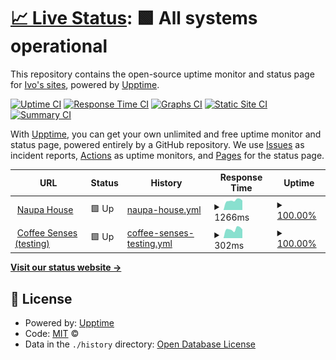 # [📈 Live Status](https://nigr0mante.github.io/upptime/): <!--live status--> **🟩 All systems operational**

This repository contains the open-source uptime monitor and status page for [Ivo's sites](https://nigr0mante.github.io/upptime/), powered by [Upptime](https://github.com/upptime/upptime).

[![Uptime CI](https://github.com/nigr0mante/upptime/workflows/Uptime%20CI/badge.svg)](https://github.com/nigr0mante/upptime/actions?query=workflow%3A%22Uptime+CI%22)
[![Response Time CI](https://github.com/nigr0mante/upptime/workflows/Response%20Time%20CI/badge.svg)](https://github.com/nigr0mante/upptime/actions?query=workflow%3A%22Response+Time+CI%22)
[![Graphs CI](https://github.com/nigr0mante/upptime/workflows/Graphs%20CI/badge.svg)](https://github.com/nigr0mante/upptime/actions?query=workflow%3A%22Graphs+CI%22)
[![Static Site CI](https://github.com/nigr0mante/upptime/workflows/Static%20Site%20CI/badge.svg)](https://github.com/nigr0mante/upptime/actions?query=workflow%3A%22Static+Site+CI%22)
[![Summary CI](https://github.com/nigr0mante/upptime/workflows/Summary%20CI/badge.svg)](https://github.com/nigr0mante/upptime/actions?query=workflow%3A%22Summary+CI%22)

With [Upptime](https://upptime.js.org), you can get your own unlimited and free uptime monitor and status page, powered entirely by a GitHub repository. We use [Issues](https://github.com/nigr0mante/upptime/issues) as incident reports, [Actions](https://github.com/nigr0mante/upptime/actions) as uptime monitors, and [Pages](https://nigr0mante.github.io/upptime/) for the status page.

<!--start: status pages-->
<!-- This summary is generated by Upptime (https://github.com/upptime/upptime) -->
<!-- Do not edit this manually, your changes will be overwritten -->
<!-- prettier-ignore -->
| URL | Status | History | Response Time | Uptime |
| --- | ------ | ------- | ------------- | ------ |
| <img alt="" src="https://emojipedia-us.s3.dualstack.us-west-1.amazonaws.com/thumbs/120/sony/336/bed_1f6cf-fe0f.png" height="13"> [Naupa House](https://naupahouse.com) | 🟩 Up | [naupa-house.yml](https://github.com/nigr0mante/upptime/commits/HEAD/history/naupa-house.yml) | <details><summary><img alt="Response time graph" src="./graphs/naupa-house/response-time-week.png" height="20"> 1266ms</summary><br><a href="https://upptime.naupahouse.com/history/naupa-house"><img alt="Response time 1204" src="https://img.shields.io/endpoint?url=https%3A%2F%2Fraw.githubusercontent.com%2Fnigr0mante%2Fupptime%2FHEAD%2Fapi%2Fnaupa-house%2Fresponse-time.json"></a><br><a href="https://upptime.naupahouse.com/history/naupa-house"><img alt="24-hour response time 1401" src="https://img.shields.io/endpoint?url=https%3A%2F%2Fraw.githubusercontent.com%2Fnigr0mante%2Fupptime%2FHEAD%2Fapi%2Fnaupa-house%2Fresponse-time-day.json"></a><br><a href="https://upptime.naupahouse.com/history/naupa-house"><img alt="7-day response time 1266" src="https://img.shields.io/endpoint?url=https%3A%2F%2Fraw.githubusercontent.com%2Fnigr0mante%2Fupptime%2FHEAD%2Fapi%2Fnaupa-house%2Fresponse-time-week.json"></a><br><a href="https://upptime.naupahouse.com/history/naupa-house"><img alt="30-day response time 1215" src="https://img.shields.io/endpoint?url=https%3A%2F%2Fraw.githubusercontent.com%2Fnigr0mante%2Fupptime%2FHEAD%2Fapi%2Fnaupa-house%2Fresponse-time-month.json"></a><br><a href="https://upptime.naupahouse.com/history/naupa-house"><img alt="1-year response time 1217" src="https://img.shields.io/endpoint?url=https%3A%2F%2Fraw.githubusercontent.com%2Fnigr0mante%2Fupptime%2FHEAD%2Fapi%2Fnaupa-house%2Fresponse-time-year.json"></a></details> | <details><summary><a href="https://upptime.naupahouse.com/history/naupa-house">100.00%</a></summary><a href="https://upptime.naupahouse.com/history/naupa-house"><img alt="All-time uptime 98.96%" src="https://img.shields.io/endpoint?url=https%3A%2F%2Fraw.githubusercontent.com%2Fnigr0mante%2Fupptime%2FHEAD%2Fapi%2Fnaupa-house%2Fuptime.json"></a><br><a href="https://upptime.naupahouse.com/history/naupa-house"><img alt="24-hour uptime 100.00%" src="https://img.shields.io/endpoint?url=https%3A%2F%2Fraw.githubusercontent.com%2Fnigr0mante%2Fupptime%2FHEAD%2Fapi%2Fnaupa-house%2Fuptime-day.json"></a><br><a href="https://upptime.naupahouse.com/history/naupa-house"><img alt="7-day uptime 100.00%" src="https://img.shields.io/endpoint?url=https%3A%2F%2Fraw.githubusercontent.com%2Fnigr0mante%2Fupptime%2FHEAD%2Fapi%2Fnaupa-house%2Fuptime-week.json"></a><br><a href="https://upptime.naupahouse.com/history/naupa-house"><img alt="30-day uptime 100.00%" src="https://img.shields.io/endpoint?url=https%3A%2F%2Fraw.githubusercontent.com%2Fnigr0mante%2Fupptime%2FHEAD%2Fapi%2Fnaupa-house%2Fuptime-month.json"></a><br><a href="https://upptime.naupahouse.com/history/naupa-house"><img alt="1-year uptime 98.64%" src="https://img.shields.io/endpoint?url=https%3A%2F%2Fraw.githubusercontent.com%2Fnigr0mante%2Fupptime%2FHEAD%2Fapi%2Fnaupa-house%2Fuptime-year.json"></a></details>
| <img alt="" src="https://emojipedia-us.s3.dualstack.us-west-1.amazonaws.com/thumbs/120/sony/336/hot-beverage_2615.png" height="13"> [Coffee Senses (testing)](http://coffee.naupahouse.com) | 🟩 Up | [coffee-senses-testing.yml](https://github.com/nigr0mante/upptime/commits/HEAD/history/coffee-senses-testing.yml) | <details><summary><img alt="Response time graph" src="./graphs/coffee-senses-testing/response-time-week.png" height="20"> 302ms</summary><br><a href="https://upptime.naupahouse.com/history/coffee-senses-testing"><img alt="Response time 288" src="https://img.shields.io/endpoint?url=https%3A%2F%2Fraw.githubusercontent.com%2Fnigr0mante%2Fupptime%2FHEAD%2Fapi%2Fcoffee-senses-testing%2Fresponse-time.json"></a><br><a href="https://upptime.naupahouse.com/history/coffee-senses-testing"><img alt="24-hour response time 397" src="https://img.shields.io/endpoint?url=https%3A%2F%2Fraw.githubusercontent.com%2Fnigr0mante%2Fupptime%2FHEAD%2Fapi%2Fcoffee-senses-testing%2Fresponse-time-day.json"></a><br><a href="https://upptime.naupahouse.com/history/coffee-senses-testing"><img alt="7-day response time 302" src="https://img.shields.io/endpoint?url=https%3A%2F%2Fraw.githubusercontent.com%2Fnigr0mante%2Fupptime%2FHEAD%2Fapi%2Fcoffee-senses-testing%2Fresponse-time-week.json"></a><br><a href="https://upptime.naupahouse.com/history/coffee-senses-testing"><img alt="30-day response time 285" src="https://img.shields.io/endpoint?url=https%3A%2F%2Fraw.githubusercontent.com%2Fnigr0mante%2Fupptime%2FHEAD%2Fapi%2Fcoffee-senses-testing%2Fresponse-time-month.json"></a><br><a href="https://upptime.naupahouse.com/history/coffee-senses-testing"><img alt="1-year response time 285" src="https://img.shields.io/endpoint?url=https%3A%2F%2Fraw.githubusercontent.com%2Fnigr0mante%2Fupptime%2FHEAD%2Fapi%2Fcoffee-senses-testing%2Fresponse-time-year.json"></a></details> | <details><summary><a href="https://upptime.naupahouse.com/history/coffee-senses-testing">100.00%</a></summary><a href="https://upptime.naupahouse.com/history/coffee-senses-testing"><img alt="All-time uptime 100.00%" src="https://img.shields.io/endpoint?url=https%3A%2F%2Fraw.githubusercontent.com%2Fnigr0mante%2Fupptime%2FHEAD%2Fapi%2Fcoffee-senses-testing%2Fuptime.json"></a><br><a href="https://upptime.naupahouse.com/history/coffee-senses-testing"><img alt="24-hour uptime 100.00%" src="https://img.shields.io/endpoint?url=https%3A%2F%2Fraw.githubusercontent.com%2Fnigr0mante%2Fupptime%2FHEAD%2Fapi%2Fcoffee-senses-testing%2Fuptime-day.json"></a><br><a href="https://upptime.naupahouse.com/history/coffee-senses-testing"><img alt="7-day uptime 100.00%" src="https://img.shields.io/endpoint?url=https%3A%2F%2Fraw.githubusercontent.com%2Fnigr0mante%2Fupptime%2FHEAD%2Fapi%2Fcoffee-senses-testing%2Fuptime-week.json"></a><br><a href="https://upptime.naupahouse.com/history/coffee-senses-testing"><img alt="30-day uptime 100.00%" src="https://img.shields.io/endpoint?url=https%3A%2F%2Fraw.githubusercontent.com%2Fnigr0mante%2Fupptime%2FHEAD%2Fapi%2Fcoffee-senses-testing%2Fuptime-month.json"></a><br><a href="https://upptime.naupahouse.com/history/coffee-senses-testing"><img alt="1-year uptime 100.00%" src="https://img.shields.io/endpoint?url=https%3A%2F%2Fraw.githubusercontent.com%2Fnigr0mante%2Fupptime%2FHEAD%2Fapi%2Fcoffee-senses-testing%2Fuptime-year.json"></a></details>

<!--end: status pages-->

[**Visit our status website →**](https://nigr0mante.github.io/upptime/)

## 📄 License

- Powered by: [Upptime](https://github.com/upptime/upptime)
- Code: [MIT](./LICENSE) ©
- Data in the `./history` directory: [Open Database License](https://opendatacommons.org/licenses/odbl/1-0/)
